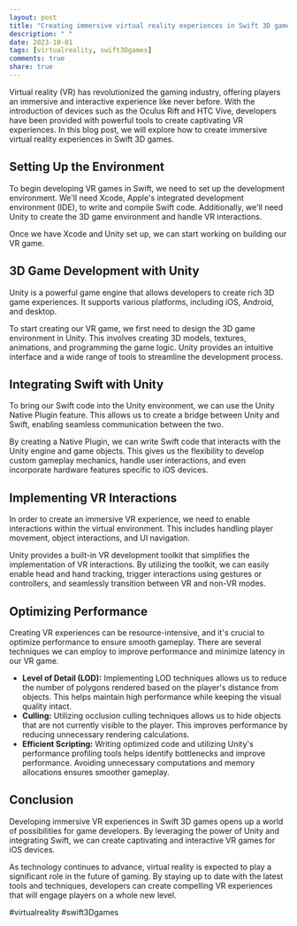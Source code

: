 ```yaml
---
layout: post
title: "Creating immersive virtual reality experiences in Swift 3D games"
description: " "
date: 2023-10-01
tags: [virtualreality, swift3Dgames]
comments: true
share: true
---
```


Virtual reality (VR) has revolutionized the gaming industry, offering players an immersive and interactive experience like never before. With the introduction of devices such as the Oculus Rift and HTC Vive, developers have been provided with powerful tools to create captivating VR experiences. In this blog post, we will explore how to create immersive virtual reality experiences in Swift 3D games.

## Setting Up the Environment
To begin developing VR games in Swift, we need to set up the development environment. We'll need Xcode, Apple's integrated development environment (IDE), to write and compile Swift code. Additionally, we'll need Unity to create the 3D game environment and handle VR interactions.

Once we have Xcode and Unity set up, we can start working on building our VR game.

## 3D Game Development with Unity
Unity is a powerful game engine that allows developers to create rich 3D game experiences. It supports various platforms, including iOS, Android, and desktop.

To start creating our VR game, we first need to design the 3D game environment in Unity. This involves creating 3D models, textures, animations, and programming the game logic. Unity provides an intuitive interface and a wide range of tools to streamline the development process.

## Integrating Swift with Unity
To bring our Swift code into the Unity environment, we can use the Unity Native Plugin feature. This allows us to create a bridge between Unity and Swift, enabling seamless communication between the two.

By creating a Native Plugin, we can write Swift code that interacts with the Unity engine and game objects. This gives us the flexibility to develop custom gameplay mechanics, handle user interactions, and even incorporate hardware features specific to iOS devices.

## Implementing VR Interactions
In order to create an immersive VR experience, we need to enable interactions within the virtual environment. This includes handling player movement, object interactions, and UI navigation.

Unity provides a built-in VR development toolkit that simplifies the implementation of VR interactions. By utilizing the toolkit, we can easily enable head and hand tracking, trigger interactions using gestures or controllers, and seamlessly transition between VR and non-VR modes.

## Optimizing Performance
Creating VR experiences can be resource-intensive, and it's crucial to optimize performance to ensure smooth gameplay. There are several techniques we can employ to improve performance and minimize latency in our VR game.

- **Level of Detail (LOD):** Implementing LOD techniques allows us to reduce the number of polygons rendered based on the player's distance from objects. This helps maintain high performance while keeping the visual quality intact.
- **Culling:** Utilizing occlusion culling techniques allows us to hide objects that are not currently visible to the player. This improves performance by reducing unnecessary rendering calculations.
- **Efficient Scripting:** Writing optimized code and utilizing Unity's performance profiling tools helps identify bottlenecks and improve performance. Avoiding unnecessary computations and memory allocations ensures smoother gameplay.

## Conclusion
Developing immersive VR experiences in Swift 3D games opens up a world of possibilities for game developers. By leveraging the power of Unity and integrating Swift, we can create captivating and interactive VR games for iOS devices.

As technology continues to advance, virtual reality is expected to play a significant role in the future of gaming. By staying up to date with the latest tools and techniques, developers can create compelling VR experiences that will engage players on a whole new level.

#virtualreality #swift3Dgames